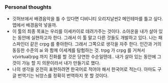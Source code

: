 ### Personal thoughts
- 깃허브에서 배경음악을 틀 수 있다면 디비니티 오리지날씬2 메인테마를 틀고 싶다. 앱에서 배경음악 넣을까.
- 이 툴의 최종 목표는 우리를 이세카이로 데려가주는 것이다. 소아온을 내가 살아 있는 동안에 실현하고자 한다. 그래서 이 툴 말고 다른 것들도 개발하고 있다. 나는 패스파인더 같은 crpg 를 좋아한다. 그래서 그쪽으로 생각을 자주 한다. 인간과 거의 동등한 수준의 ai 와 함께 이세계를 탐험하는 것. trpg 가 crpg 를 거쳐서  v(virtual)rpg 까지 진화를 할 것은 당연한 수순일텐데.. 내가 살아 있는 동안에 그것이 가능 할 지 의문이라서 내가 만들기로 했다.
- 나의 생각을 온전히 표현하려면 한국어로 적어야 해서 한국어로 적는다. 아마도 구글 번역기는 뉘앙스를 정확히 번역하지 못 할 것이다.

